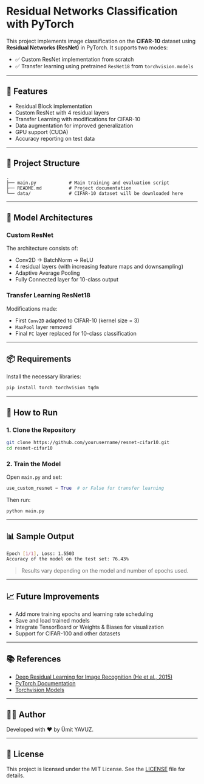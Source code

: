 # Residual Networks Classification with PyTorch

This project implements image classification on the **CIFAR-10** dataset using **Residual Networks (ResNet)** in PyTorch. It supports two modes:

- ✅ Custom ResNet implementation from scratch  
- ✅ Transfer learning using pretrained `ResNet18` from `torchvision.models`

---

## 🔧 Features

- Residual Block implementation
- Custom ResNet with 4 residual layers
- Transfer Learning with modifications for CIFAR-10
- Data augmentation for improved generalization
- GPU support (CUDA)
- Accuracy reporting on test data

---

## 📁 Project Structure

```
.
├── main.py            # Main training and evaluation script
├── README.md          # Project documentation
└── data/              # CIFAR-10 dataset will be downloaded here
```

---

## 🧠 Model Architectures

### Custom ResNet

The architecture consists of:
- Conv2D → BatchNorm → ReLU
- 4 residual layers (with increasing feature maps and downsampling)
- Adaptive Average Pooling
- Fully Connected layer for 10-class output

### Transfer Learning ResNet18

Modifications made:
- First `Conv2D` adapted to CIFAR-10 (kernel size = 3)
- `MaxPool` layer removed
- Final `FC` layer replaced for 10-class classification

---

## 📦 Requirements

Install the necessary libraries:

```bash
pip install torch torchvision tqdm
```

---

## 🚀 How to Run

### 1. Clone the Repository

```bash
git clone https://github.com/yourusername/resnet-cifar10.git
cd resnet-cifar10
```

### 2. Train the Model

Open `main.py` and set:
```python
use_custom_resnet = True  # or False for transfer learning
```

Then run:

```bash
python main.py
```

---

## 📊 Sample Output

```bash
Epoch [1/1], Loss: 1.5503
Accuracy of the model on the test set: 76.43%
```

> Results vary depending on the model and number of epochs used.

---

## 📈 Future Improvements

- Add more training epochs and learning rate scheduling
- Save and load trained models
- Integrate TensorBoard or Weights & Biases for visualization
- Support for CIFAR-100 and other datasets

---

## 📚 References

- [Deep Residual Learning for Image Recognition (He et al., 2015)](https://arxiv.org/abs/1512.03385)
- [PyTorch Documentation](https://pytorch.org/docs/stable/index.html)
- [Torchvision Models](https://pytorch.org/vision/stable/models.html)

---

## 🧑‍💻 Author

Developed with ❤️ by Ümit YAVUZ.

---

## 📝 License

This project is licensed under the MIT License. See the [LICENSE](LICENSE) file for details.
